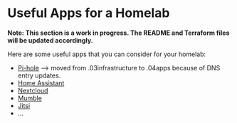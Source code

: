 # Useful Apps for a Homelab

**Note: This section is a work in progress. The README and Terraform files will be updated accordingly.**

Here are some useful apps that you can consider for your homelab:

- [Pi-hole](https://pi-hole.net/)  --> moved from .03infrastructure to .04apps because of DNS entry updates.
- [Home Assistant](https://www.home-assistant.io/)
- [Nextcloud](https://nextcloud.com/)
- [Mumble](https://www.mumble.info/)
- [Jitsi](https://jitsi.org/)
- ...